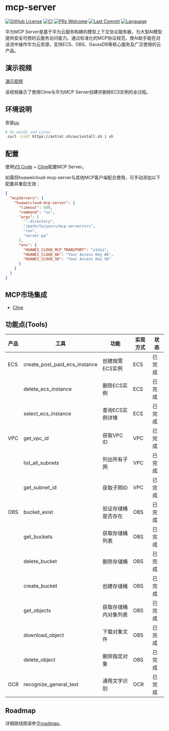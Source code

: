 # mcp-server

[![GitHub License](https://img.shields.io/github/license/manusa/kubernetes-mcp-server)](https://github.com/manusa/kubernetes-mcp-server/blob/main/LICENSE)
[![CI](https://github.com/HuaweiCloudDeveloper/mcp-server/actions/workflows/lint.yaml/badge.svg)](https://github.com/HuaweiCloudDeveloper/mcp-server/actions/workflows/lint.yaml)
[![PRs Welcome](https://img.shields.io/badge/PRs-welcome-brightgreen.svg)](https://github.com/HuaweiCloudDeveloper/mcp-server/pulls)
[![Last Commit](https://img.shields.io/github/last-commit/HuaweiCloudDeveloper/mcp-server)](https://github.com/HuaweiCloudDeveloper/mcp-server/commits/main)
[![Language](https://img.shields.io/github/languages/top/HuaweiCloudDeveloper/mcp-server)](https://github.com/HuaweiCloudDeveloper/mcp-server)

华为MCP
Server是基于华为云服务构建的模型上下文协议服务器，为大型AI模型提供安全可控的云服务访问能力。通过标准化的MCP协议规范，使AI助手能在对话流中操作华为云资源，支持ECS、OBS、GaussDB等核心服务及广泛使用的云产品。

## 演示视频

[演示视频](https://github.com/user-attachments/assets/f0cdc18f-e3dc-401e-9ed5-5185e710b1a7)

该视频展示了使用Cline与华为MCP Server创建并删除ECS实例的全过程。

## 环境说明

安装[uv](https://github.com/astral-sh/uv)

```sh
# On macOS and Linux.
 curl -LsSf https://astral.sh/uv/install.sh | sh
```

## 配置

使用[VS Code](https://code.visualstudio.com/) + [Cline](https://cline.bot/)配置MCP Server。

如需将huaweicloud-mcp-server与其他MCP客户端配合使用，可手动添加以下配置并重启生效：

```json
{
  "mcpServers": {
    "huaweicloud-mcp-server": {
      "timeout": 600,
      "command": "uv",
      "args": [
        "--directory",
        "/path/to/yours/mcp-server/src",
        "run",
        "server.py"
      ],
      "env": {
        "HUAWEI_CLOUD_MCP_TRANSPORT": "stdio",
        "HUAWEI_CLOUD_AK": "Your Access Key AK",
        "HUAWEI_CLOUD_SK": "Your Access Key SK"
      }
    }
  }
}
```

## MCP市场集成

* [Cline](https://cline.bot/mcp-marketplace)

## 功能点(Tools)

| **产品** | **工具**                      | **功能**             | **实现方式** | **状态** |
| -------- | ----------------------------- | -------------------- | ------------ | -------- |
| ECS      | create_post_paid_ecs_instance | 创建按需ECS实例      | ECS          | 已完成   |
|          | delete_ecs_instance           | 删除ECS实例          | ECS          | 已完成   |
|          | select_ecs_instance           | 查询ECS实例详情      | ECS          | 已完成   |
| VPC      | get_vpc_id                    | 获取VPC ID           | VPC          | 已完成   |
|          | list_all_subnets              | 列出所有子网         | VPC          | 已完成   |
|          | get_subnet_id                 | 获取子网ID           | VPC          | 已完成   |
| OBS      | bucket_exist                  | 验证存储桶是否存在   | OBS          | 已完成   |
|          | get_buckets                   | 获取存储桶列表       | OBS          | 已完成   |
|          | delete_bucket                 | 删除存储桶           | OBS          | 已完成   |
|          | create_bucket                 | 创建存储桶           | OBS          | 已完成   |
|          | get_objects                   | 获取存储桶内对象列表 | OBS          | 已完成   |
|          | download_object               | 下载对象文件         | OBS          | 已完成   |
|          | delete_object                 | 删除指定对象         | OBS          | 已完成   |
| OCR      | recognize_general_text        | 通用文字识别         | OCR          | 已完成   |

## Roadmap

详细路线图请参见[roadmap](docs/roadmap.md)。